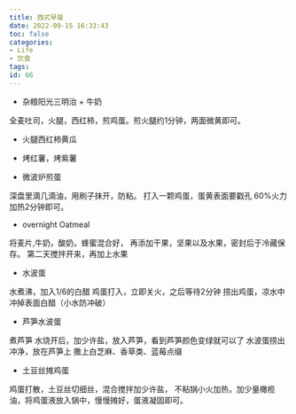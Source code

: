 ```yaml
---
title: 西式早餐
date: 2022-09-15 16:33:43
toc: false
categories:
- Life
- 饮食
tags:
id: 66
---
```


- 杂粮阳光三明治 + 牛奶

全麦吐司，火腿，西红柿，煎鸡蛋。煎火腿约1分钟，两面微黄即可。

<!--more-->

- 火腿西红柿黄瓜

- 烤红薯，烤紫薯

- 微波炉煎蛋

深盘里滴几滴油，用刷子抹开，防粘。
打入一颗鸡蛋，蛋黄表面要戳孔
60%火力加热2分钟即可。

- overnight Oatmeal

将麦片,牛奶，酸奶，蜂蜜混合好，
再添加干果，坚果以及水果，密封后于冷藏保存。
第二天搅拌开来，再加上水果

- 水波蛋

水煮沸，加入1/6的白醋
鸡蛋打入，立即关火，之后等待2分钟
捞出鸡蛋，凉水中冲掉表面白醋（小水防冲破）

- 芦笋水波蛋
  
煮芦笋
水烧开后，加少许盐，放入芦笋，看到芦笋颜色变绿就可以了
水波蛋捞出冲净，放在芦笋上
撒上白芝麻、香草类、蓝莓点缀

- 土豆丝摊鸡蛋
  
鸡蛋打散，土豆丝切细丝，混合搅拌加少许盐，
不粘锅小火加热，加少量橄榄油，将鸡蛋液放入锅中，慢慢摊好，蛋液凝固即可。